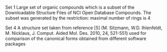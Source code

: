 Set 1
Large set of organic compounds which is a subset of the Downloadable Structure Files of NCI Open Database Compounds. The subset was generated by the restriction: maximal number of rings is 4

Set 4
A structure set taken from reference [5] (M. Sitzmann, W.D. Ihlenfeldt, M. Nicklaus, J. Comput. Aided Mol. Des. 2010, 24, 521-551) used for comparison of the canonical forms obtained from different software packages